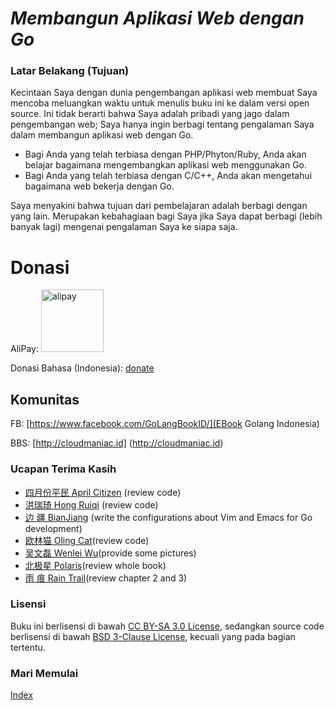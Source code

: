 ***Membangun Aplikasi Web dengan Go***
======================================

### Latar Belakang (Tujuan)

Kecintaan Saya dengan dunia pengembangan aplikasi web membuat Saya mencoba meluangkan waktu untuk menulis buku ini ke dalam versi open source. Ini tidak berarti bahwa Saya adalah pribadi yang jago dalam pengembangan web; Saya hanya ingin berbagi tentang pengalaman Saya dalam membangun aplikasi web dengan Go.

- Bagi Anda yang telah terbiasa dengan PHP/Phyton/Ruby, Anda akan belajar bagaimana mengembangkan aplikasi web menggunakan Go. 
- Bagi Anda yang telah terbiasa dengan C/C++, Anda akan mengetahui bagaimana web bekerja dengan Go.

Saya menyakini bahwa tujuan dari pembelajaran adalah berbagi dengan yang lain. Merupakan kebahagiaan bagi Saya jika Saya dapat berbagi (lebih banyak lagi) mengenai pengalaman Saya ke siapa saja.

# Donasi

AliPay: <img src="../zh/images/alipay.png" alt="alipay" width="100" height="100">

Donasi Bahasa (Indonesia): [donate](http://paypal.com/...)

## Komunitas

FB: [https://www.facebook.com/GoLangBookID/](EBook Golang Indonesia)

BBS: [http://cloudmaniac.id] (http://cloudmaniac.id)

### Ucapan Terima Kasih

- [四月份平民 April Citizen](https://plus.google.com/110445767383269817959) (review code)
 - [洪瑞琦 Hong Ruiqi](https://github.com/hongruiqi) (review code)
 - [边  疆 BianJiang](https://github.com/border) (write the configurations about Vim and Emacs for Go development)
 - [欧林猫 Oling Cat](https://github.com/OlingCat)(review code)
 - [吴文磊 Wenlei Wu](mailto:spadesacn@gmail.com)(provide some pictures)
 - [北极星 Polaris](https://github.com/polaris1119)(review whole book)
 - [雨  痕 Rain Trail](https://github.com/qyuhen)(review chapter 2 and 3)

### Lisensi

Buku ini berlisensi di bawah [CC BY-SA 3.0 License](http://creativecommons.org/licenses/by-sa/3.0/),
sedangkan source code berlisensi di bawah [BSD 3-Clause License](<https://github.com/astaxie/build-web-application-with-golang/blob/master/LICENSE.md>), kecuali yang pada bagian tertentu.

### Mari Memulai

[Index](./preface.md)